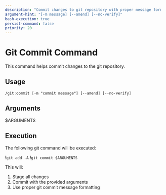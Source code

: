 ```yaml
---
description: "Commit changes to git repository with proper message formatting"
argument-hint: "[-m message] [--amend] [--no-verify]"
bash-execution: true
persist-command: false
priority: 20
---
```


# Git Commit Command

This command helps commit changes to the git repository.

## Usage
```
/git:commit [-m "commit message"] [--amend] [--no-verify]
```

## Arguments
$ARGUMENTS

## Execution
The following git command will be executed:

!`git add -A`
!`git commit $ARGUMENTS`

This will:
1. Stage all changes
2. Commit with the provided arguments
3. Use proper git commit message formatting